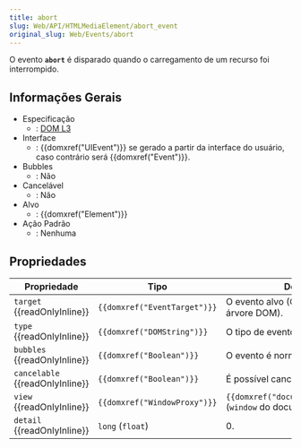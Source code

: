 ```yaml
---
title: abort
slug: Web/API/HTMLMediaElement/abort_event
original_slug: Web/Events/abort
---
```

O evento **`abort`** é disparado quando o carregamento de um recurso foi interrompido.

## Informações Gerais

- Especificação
  - : [DOM L3](http://www.w3.org/TR/DOM-Level-3-Events/#event-type-abort)
- Interface
  - : {{domxref("UIEvent")}} se gerado a partir da interface do usuário, caso contrário será {{domxref("Event")}}.
- Bubbles
  - : Não
- Cancelável
  - : Não
- Alvo
  - : {{domxref("Element")}}
- Ação Padrão
  - : Nenhuma

## Propriedades

| Propriedade                           | Tipo                                   | Descrição                                                                  |
| ------------------------------------- | -------------------------------------- | -------------------------------------------------------------------------- |
| `target` {{readOnlyInline}}     | `{{domxref("EventTarget")}}` | O evento alvo (O mais elevado da árvore DOM).                              |
| `type` {{readOnlyInline}}       | `{{domxref("DOMString")}}`     | O tipo de evento.                                                          |
| `bubbles` {{readOnlyInline}}    | `{{domxref("Boolean")}}`         | O evento é normalmente _bubble_?                                           |
| `cancelable` {{readOnlyInline}} | `{{domxref("Boolean")}}`         | É possível cancelar o evento?                                              |
| `view` {{readOnlyInline}}       | `{{domxref("WindowProxy")}}` | `{{domxref("document.defaultView")}}` (`window` do documento) |
| `detail` {{readOnlyInline}}     | `long` (`float`)                       | 0.                                                                         |
